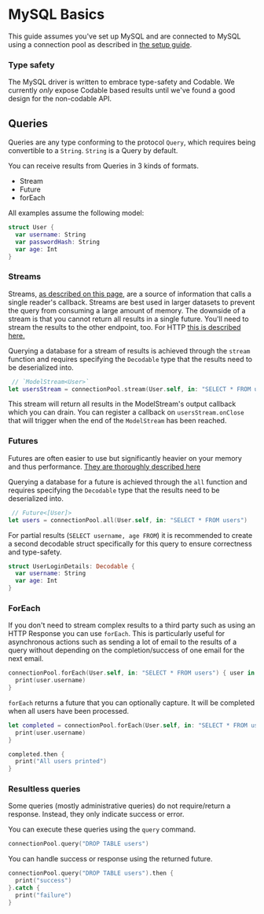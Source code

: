 # MySQL Basics

This guide assumes you've set up MySQL and are connected to MySQL using a connection pool as described in [the setup guide](setup.md).

### Type safety

The MySQL driver is written to embrace type-safety and Codable. We currently *only* expose Codable based results until we've found a good design for the non-codable API.

## Queries

Queries are any type conforming to the protocol `Query`, which requires being convertible to a `String`.
`String` is a Query by default.

You can receive results from Queries in 3 kinds of formats.

- Stream
- Future
- forEach

All examples assume the following model:

```swift
struct User {
  var username: String
  var passwordHash: String
  var age: Int
}
```

### Streams

Streams, [as described on this page](../../async/streams.md), are a source of information that calls a single reader's callback. Streams are best used in larger datasets to prevent the query from consuming a large amount of memory. The downside of a stream is that you cannot return all results in a single future. You'll need to stream the results to the other endpoint, too. For HTTP [this is described here.](../../http/body-stream.md)

Querying a database for a stream of results is achieved through the `stream` function and requires specifying the `Decodable` type that the results need to be deserialized into.

```swift
 // `ModelStream<User>`
let usersStream = connectionPool.stream(User.self, in: "SELECT * FROM users")
```

This stream will return all results in the ModelStream's output callback which you can drain. You can register a callback on `usersStream.onClose` that will trigger when the end of the `ModelStream` has been reached.

### Futures

Futures are often easier to use but significantly heavier on your memory and thus performance. [They are thoroughly described here](../../async/futures.md)

Querying a database for a future is achieved through the `all` function and requires specifying the `Decodable` type that the results need to be deserialized into.

```swift
 // Future<[User]>
let users = connectionPool.all(User.self, in: "SELECT * FROM users")
```

For partial results (`SELECT username, age FROM`) it is recommended to create a second decodable struct specifically for this query to ensure correctness and type-safety.

```swift
struct UserLoginDetails: Decodable {
  var username: String
  var age: Int
}
```

### ForEach

If you don't need to stream complex results to a third party such as using an HTTP Response you can use `forEach`. This is particularly useful for asynchronous actions such as sending a lot of email to the results of a query without depending on the completion/success of one email for the next email.

```swift
connectionPool.forEach(User.self, in: "SELECT * FROM users") { user in
  print(user.username)
}
```

`forEach` returns a future that you can optionally capture. It will be completed when all users have been processed.

```swift
let completed = connectionPool.forEach(User.self, in: "SELECT * FROM users") { user in
  print(user.username)
}

completed.then {
  print("All users printed")
}
```

### Resultless queries

Some queries (mostly administrative queries) do not require/return a response. Instead, they only indicate success or error.

You can execute these queries using the `query` command.

```swift
connectionPool.query("DROP TABLE users")
```

You can handle success or response using the returned future.

```swift
connectionPool.query("DROP TABLE users").then {
  print("success")
}.catch {
  print("failure")
}
```
